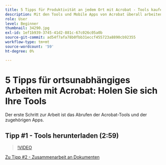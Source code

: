 ```yaml
---
title: 5 Tipps für Produktivität an jedem Ort mit Acrobat - Tools kaufen
description: Mit den Tools und Mobile Apps von Acrobat überall arbeiten.
role: User
level: Beginner
thumbnail: 34290.jpg
exl-id: 1ef1b939-3745-41d2-881c-67c026c05a0b
source-git-commit: ad54f7afa78b0fbb31eccf455723a8890cb92355
workflow-type: tm+mt
source-wordcount: '59'
ht-degree: 0%

---
```


# 5 Tipps für ortsunabhängiges Arbeiten mit Acrobat: Holen Sie sich Ihre Tools

Der erste Schritt zur Arbeit ist das Abrufen der Acrobat-Tools und der zugehörigen Apps.

## Tipp #1 - Tools herunterladen (2:59)

>[!VIDEO](https://video.tv.adobe.com/v/34290?quality=12&learn=on&hidetitle=true)

[Zu Tipp #2 - Zusammenarbeit an Dokumenten](collaborate-on-documents.md)